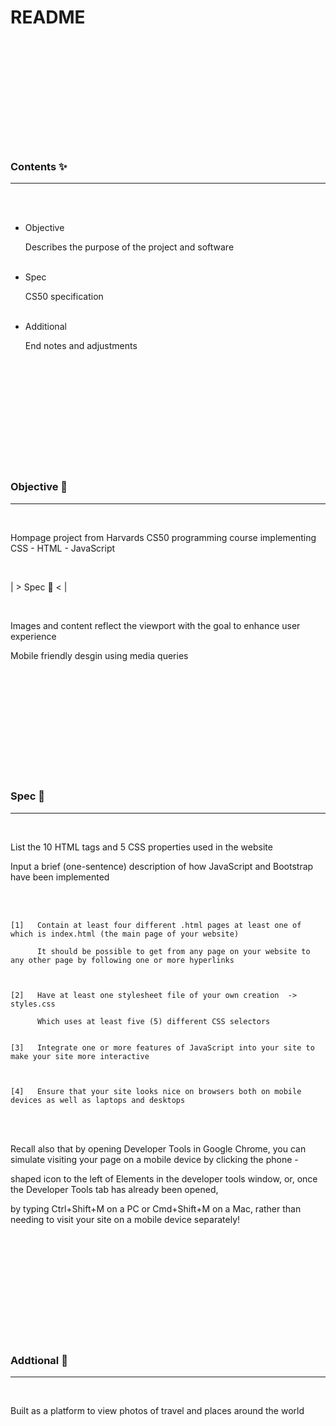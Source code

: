  












 <br><br><br><br><br><br><br><br><br><br>

  # README

  <br><br><br><br><br><br><br><br><br><br>

  ### Contents ✨
  ________________________________________________________________________________________________________________________

  <br><br>

  - Objective

    Describes the purpose of the project and software
    <br><br>

  - Spec

    CS50 specification
    <br><br>

  - Additional

    End notes and adjustments

  <br><br><br><br><br><br><br><br><br><br>

  ### Objective 🏹
  ________________________________________________________________________________________________________________________

  <br>

  Hompage project from Harvards CS50 programming course implementing CSS - HTML - JavaScript 

  <br>

  | > Spec 📐 < |

  <br>
  
  Images and content reflect the viewport with the goal to enhance user experience

  Mobile friendly desgin using media queries 

  
  <br><br><br><br><br><br><br><br><br><br>

  ### Spec 📐
  ________________________________________________________________________________________________________________________

  <br>

  List the 10 HTML tags and 5 CSS properties used in the website


  Input a brief (one-sentence) description of how JavaScript and Bootstrap have been implemented

  <br><br>

    [1]   Contain at least four different .html pages at least one of which is index.html (the main page of your website)

          It should be possible to get from any page on your website to any other page by following one or more hyperlinks



    [2]   Have at least one stylesheet file of your own creation  ->  styles.css

          Which uses at least five (5) different CSS selectors


    [3]   Integrate one or more features of JavaScript into your site to make your site more interactive



    [4]   Ensure that your site looks nice on browsers both on mobile devices as well as laptops and desktops






  <br><br>

  Recall also that by opening Developer Tools in Google Chrome, you can simulate visiting your page on a mobile device by clicking the phone -

  shaped icon to the left of Elements in the developer tools window, or, once the Developer Tools tab has already been opened,

  by typing Ctrl+Shift+M on a PC or Cmd+Shift+M on a Mac, rather than needing to visit your site on a mobile device separately!

  <br><br><br><br><br><br><br><br><br><br>

  ### Addtional 📔
  ________________________________________________________________________________________________________________________

  <br>

  Built as a platform to view photos of travel and places around the world

  <br><br><br><br><br><br><br><br><br><br>
